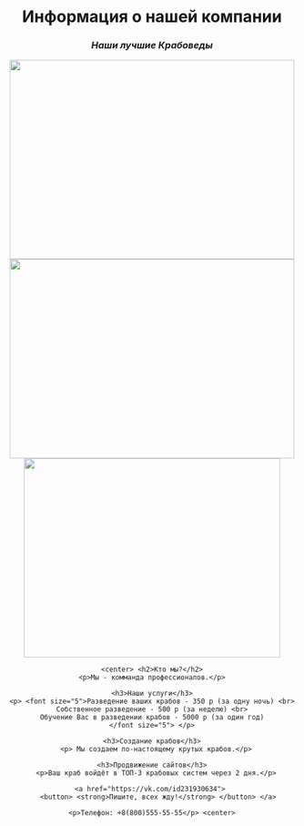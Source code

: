 <html>
 <head>
  <meta charset="utf-8">
  <title>Бизнес с нуля</title>
 </head>
 
 <body>
  <center> <h1> <strong>Информация о нашей компании</strong> </h1>
  <p> <h3> <em>Наши лучшие Крабоведы</em> </h3> </p> 
	<img src="https://funik.ru/wp-content/uploads/2019/07/02b429d56e5557f2629e.jpg" 
	height="350" width="500"> 
		<img src="https://img.allzip.org/g/64/orig/7525047.jpg"
		height="350" width="500"> 
		<img src="https://mykaleidoscope.ru/x/uploads/posts/2022-09/1663207634_6-mykaleidoscope-ru-p-veselii-krab-oboi-6.jpg"
		height="350" width="450"> <center>
    
    <center> <h2>Кто мы?</h2>
	<p>Мы - комманда профессионалов.</p>
    
    <h3>Наши услуги</h3>
    <p> <font size="5">Разведение ваших крабов - 350 р (за одну ночь) <br>
    Собственное разведение - 500 р (за неделю) <br>
    Обучение Вас в разведении крабов - 5000 р (за один год)
    </font size="5"> </p>
	
	<h3>Создание крабов</h3>
	  <p> Мы создаем по-настоящему крутых крабов.</p>
	
	<h3>Продвижение сайтов</h3>
	  <p>Ваш краб войдёт в ТОП-3 крабовых систем через 2 дня.</p>
	  
	<a href="https://vk.com/id231930634"> 
		<button> <strong>Пишите, всех жду!</strong> </button> </a> 
	
	<p>Телефон: +8(800)555-55-55</p> <center>
 
 </body>
</html>
